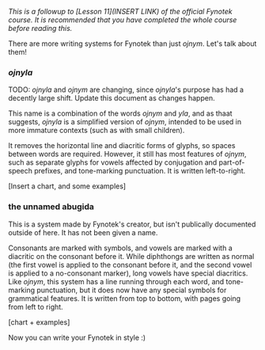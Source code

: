 *This is a followup to [Lesson 11](INSERT LINK) of the official Fynotek course. It is recommended that you have completed the whole course before reading this.*

There are more writing systems for Fynotek than just *ojnym*. Let's talk about them!

### *ojnyla*
TODO: *ojnyla* and *ojnym* are changing, since *ojnyla*'s purpose has had a decently large shift. Update this document as changes happen.

This name is a combination of the words *ojnym* and *yla*, and as thaat suggests, *ojnyla* is a simplified version of *ojnym*, intended to be used in more immature contexts (such as with small children).
  
It removes the horizontal line and diacritic forms of glyphs, so spaces between words are required. However, it still has most features of *ojnym*, such as separate glyphs for vowels affected by conjugation and part-of-speech prefixes, and tone-marking punctuation. It is written left-to-right.
  
[Insert a chart, and some examples]

### the unnamed abugida
This is a system made by Fynotek's creator, but isn't publically documented outside of here. It has not been given a name.

Consonants are marked with symbols, and vowels are marked with a diacritic on the consonant before it. While diphthongs are written as normal (the first vowel is applied to the consonant before it, and the second vowel is applied to a no-consonant marker), long vowels have special diacritics. Like *ojnym*, this system has a line running through each word, and tone-marking punctuation, but it does now have any special symbols for grammatical features. It is written from top to bottom, with pages going from left to right.

[chart + examples]

Now you can write your Fynotek in style :)
